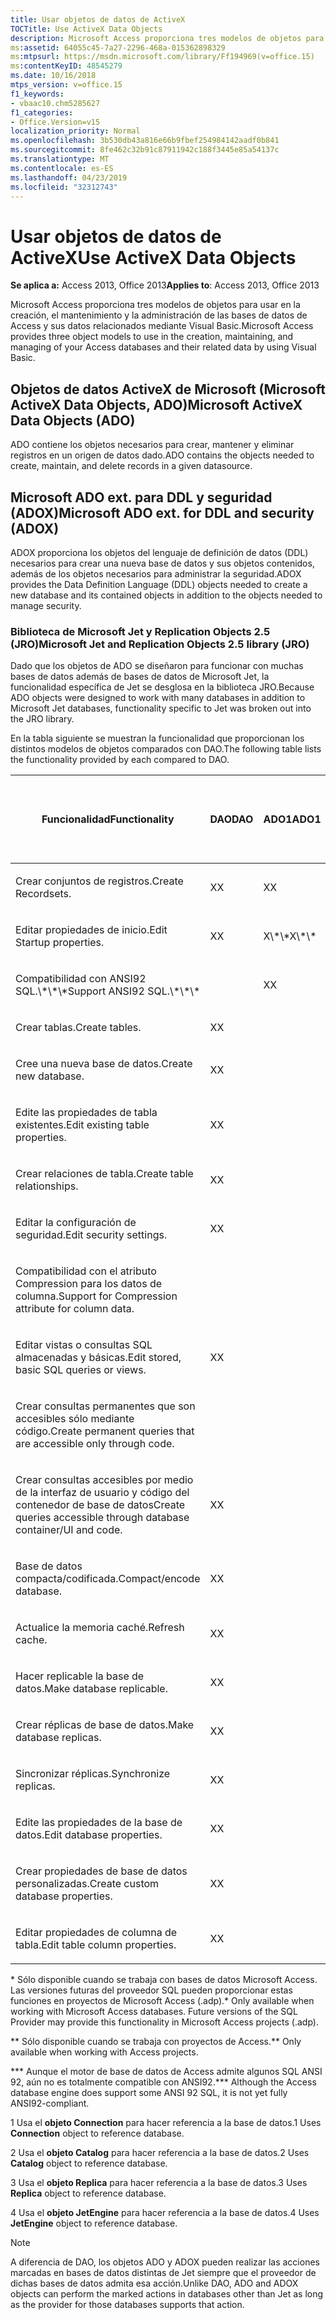 ```yaml
---
title: Usar objetos de datos de ActiveX
TOCTitle: Use ActiveX Data Objects
description: Microsoft Access proporciona tres modelos de objetos para usar en la creación, el mantenimiento y la administración de las bases de datos de Access y sus datos relacionados mediante Visual Basic.
ms:assetid: 64055c45-7a27-2296-468a-015362898329
ms:mtpsurl: https://msdn.microsoft.com/library/Ff194969(v=office.15)
ms:contentKeyID: 48545279
ms.date: 10/16/2018
mtps_version: v=office.15
f1_keywords:
- vbaac10.chm5285627
f1_categories:
- Office.Version=v15
localization_priority: Normal
ms.openlocfilehash: 3b530db43a816e66b9fbef254984142aadf0b841
ms.sourcegitcommit: 8fe462c32b91c87911942c188f3445e85a54137c
ms.translationtype: MT
ms.contentlocale: es-ES
ms.lasthandoff: 04/23/2019
ms.locfileid: "32312743"
---
```

# <a name="use-activex-data-objects"></a><span data-ttu-id="95325-103">Usar objetos de datos de ActiveX</span><span class="sxs-lookup"><span data-stu-id="95325-103">Use ActiveX Data Objects</span></span>

<span data-ttu-id="95325-104">**Se aplica a:** Access 2013, Office 2013</span><span class="sxs-lookup"><span data-stu-id="95325-104">**Applies to**: Access 2013, Office 2013</span></span>

<span data-ttu-id="95325-105">Microsoft Access proporciona tres modelos de objetos para usar en la creación, el mantenimiento y la administración de las bases de datos de Access y sus datos relacionados mediante Visual Basic.</span><span class="sxs-lookup"><span data-stu-id="95325-105">Microsoft Access provides three object models to use in the creation, maintaining, and managing of your Access databases and their related data by using Visual Basic.</span></span>

## <a name="microsoft-activex-data-objects-ado"></a><span data-ttu-id="95325-106">Objetos de datos ActiveX de Microsoft (Microsoft ActiveX Data Objects, ADO)</span><span class="sxs-lookup"><span data-stu-id="95325-106">Microsoft ActiveX Data Objects (ADO)</span></span>

<span data-ttu-id="95325-107">ADO contiene los objetos necesarios para crear, mantener y eliminar registros en un origen de datos dado.</span><span class="sxs-lookup"><span data-stu-id="95325-107">ADO contains the objects needed to create, maintain, and delete records in a given datasource.</span></span>

## <a name="microsoft-ado-ext-for-ddl-and-security-adox"></a><span data-ttu-id="95325-108">Microsoft ADO ext. para DDL y seguridad (ADOX)</span><span class="sxs-lookup"><span data-stu-id="95325-108">Microsoft ADO ext. for DDL and security (ADOX)</span></span>

<span data-ttu-id="95325-109">ADOX proporciona los objetos del lenguaje de definición de datos (DDL) necesarios para crear una nueva base de datos y sus objetos contenidos, además de los objetos necesarios para administrar la seguridad.</span><span class="sxs-lookup"><span data-stu-id="95325-109">ADOX provides the Data Definition Language (DDL) objects needed to create a new database and its contained objects in addition to the objects needed to manage security.</span></span>

### <a name="microsoft-jet-and-replication-objects-25-library-jro"></a><span data-ttu-id="95325-110">Biblioteca de Microsoft Jet y Replication Objects 2.5 (JRO)</span><span class="sxs-lookup"><span data-stu-id="95325-110">Microsoft Jet and Replication Objects 2.5 library (JRO)</span></span>

<span data-ttu-id="95325-111">Dado que los objetos de ADO se diseñaron para funcionar con muchas bases de datos además de bases de datos de Microsoft Jet, la funcionalidad específica de Jet se desglosa en la biblioteca JRO.</span><span class="sxs-lookup"><span data-stu-id="95325-111">Because ADO objects were designed to work with many databases in addition to Microsoft Jet databases, functionality specific to Jet was broken out into the JRO library.</span></span>

<span data-ttu-id="95325-112">En la tabla siguiente se muestran la funcionalidad que proporcionan los distintos modelos de objetos comparados con DAO.</span><span class="sxs-lookup"><span data-stu-id="95325-112">The following table lists the functionality provided by each compared to DAO.</span></span>

<table>
<colgroup>
<col style="width: 20%" />
<col style="width: 20%" />
<col style="width: 20%" />
<col style="width: 20%" />
<col style="width: 20%" />
</colgroup>
<thead>
<tr class="header">
<th><p><span data-ttu-id="95325-113">Funcionalidad</span><span class="sxs-lookup"><span data-stu-id="95325-113">Functionality</span></span></p></th>
<th><p><span data-ttu-id="95325-114">DAO</span><span class="sxs-lookup"><span data-stu-id="95325-114">DAO</span></span></p></th>
<th><p><span data-ttu-id="95325-115">ADO1</span><span class="sxs-lookup"><span data-stu-id="95325-115">ADO1</span></span></p></th>
<th><p><span data-ttu-id="95325-116">ADOX2</span><span class="sxs-lookup"><span data-stu-id="95325-116">ADOX2</span></span></p></th>
<th><p><span data-ttu-id="95325-117">JRO</span><span class="sxs-lookup"><span data-stu-id="95325-117">JRO</span></span><br />
<span data-ttu-id="95325-118">(SOLO MDB)</span><span class="sxs-lookup"><span data-stu-id="95325-118">(MDBs only)</span></span></p></th>
</tr>
</thead>
<tbody>
<tr class="odd">
<td><p><span data-ttu-id="95325-119">Crear conjuntos de registros.</span><span class="sxs-lookup"><span data-stu-id="95325-119">Create Recordsets.</span></span></p></td>
<td><p><span data-ttu-id="95325-120">X</span><span class="sxs-lookup"><span data-stu-id="95325-120">X</span></span></p></td>
<td><p><span data-ttu-id="95325-121">X</span><span class="sxs-lookup"><span data-stu-id="95325-121">X</span></span></p></td>
<td><p></p></td>
<td><p></p></td>
</tr>
<tr class="even">
<td><p><span data-ttu-id="95325-122">Editar propiedades de inicio.</span><span class="sxs-lookup"><span data-stu-id="95325-122">Edit Startup properties.</span></span></p></td>
<td><p><span data-ttu-id="95325-123">X</span><span class="sxs-lookup"><span data-stu-id="95325-123">X</span></span></p></td>
<td><p><span data-ttu-id="95325-124">X\*\*</span><span class="sxs-lookup"><span data-stu-id="95325-124">X\*\*</span></span></p></td>
<td><p></p></td>
<td><p></p></td>
</tr>
<tr class="odd">
<td><p><span data-ttu-id="95325-125">Compatibilidad con ANSI92 SQL.\*\*\*</span><span class="sxs-lookup"><span data-stu-id="95325-125">Support ANSI92 SQL.\*\*\*</span></span></p></td>
<td><p></p></td>
<td><p><span data-ttu-id="95325-126">X</span><span class="sxs-lookup"><span data-stu-id="95325-126">X</span></span></p></td>
<td><p><span data-ttu-id="95325-127">X</span><span class="sxs-lookup"><span data-stu-id="95325-127">X</span></span></p></td>
<td><p></p></td>
</tr>
<tr class="even">
<td><p><span data-ttu-id="95325-128">Crear tablas.</span><span class="sxs-lookup"><span data-stu-id="95325-128">Create tables.</span></span></p></td>
<td><p><span data-ttu-id="95325-129">X</span><span class="sxs-lookup"><span data-stu-id="95325-129">X</span></span></p></td>
<td><p></p></td>
<td><p><span data-ttu-id="95325-130">X</span><span class="sxs-lookup"><span data-stu-id="95325-130">X</span></span></p></td>
<td><p></p></td>
</tr>
<tr class="odd">
<td><p><span data-ttu-id="95325-131">Cree una nueva base de datos.</span><span class="sxs-lookup"><span data-stu-id="95325-131">Create new database.</span></span></p></td>
<td><p><span data-ttu-id="95325-132">X</span><span class="sxs-lookup"><span data-stu-id="95325-132">X</span></span></p></td>
<td><p></p></td>
<td><p><span data-ttu-id="95325-133">X\*</span><span class="sxs-lookup"><span data-stu-id="95325-133">X\*</span></span></p></td>
<td><p></p></td>
</tr>
<tr class="even">
<td><p><span data-ttu-id="95325-134">Edite las propiedades de tabla existentes.</span><span class="sxs-lookup"><span data-stu-id="95325-134">Edit existing table properties.</span></span></p></td>
<td><p><span data-ttu-id="95325-135">X</span><span class="sxs-lookup"><span data-stu-id="95325-135">X</span></span></p></td>
<td><p></p></td>
<td><p><span data-ttu-id="95325-136">X</span><span class="sxs-lookup"><span data-stu-id="95325-136">X</span></span></p></td>
<td><p></p></td>
</tr>
<tr class="odd">
<td><p><span data-ttu-id="95325-137">Crear relaciones de tabla.</span><span class="sxs-lookup"><span data-stu-id="95325-137">Create table relationships.</span></span></p></td>
<td><p><span data-ttu-id="95325-138">X</span><span class="sxs-lookup"><span data-stu-id="95325-138">X</span></span></p></td>
<td><p></p></td>
<td><p><span data-ttu-id="95325-139">X\*</span><span class="sxs-lookup"><span data-stu-id="95325-139">X\*</span></span></p></td>
<td><p></p></td>
</tr>
<tr class="even">
<td><p><span data-ttu-id="95325-140">Editar la configuración de seguridad.</span><span class="sxs-lookup"><span data-stu-id="95325-140">Edit security settings.</span></span></p></td>
<td><p><span data-ttu-id="95325-141">X</span><span class="sxs-lookup"><span data-stu-id="95325-141">X</span></span></p></td>
<td><p></p></td>
<td><p><span data-ttu-id="95325-142">X\*</span><span class="sxs-lookup"><span data-stu-id="95325-142">X\*</span></span></p></td>
<td><p></p></td>
</tr>
<tr class="odd">
<td><p><span data-ttu-id="95325-143">Compatibilidad con el atributo Compression para los datos de columna.</span><span class="sxs-lookup"><span data-stu-id="95325-143">Support for Compression attribute for column data.</span></span></p></td>
<td><p></p></td>
<td><p></p></td>
<td><p><span data-ttu-id="95325-144">X</span><span class="sxs-lookup"><span data-stu-id="95325-144">X</span></span></p></td>
<td><p></p></td>
</tr>
<tr class="even">
<td><p><span data-ttu-id="95325-145">Editar vistas o consultas SQL almacenadas y básicas.</span><span class="sxs-lookup"><span data-stu-id="95325-145">Edit stored, basic SQL queries or views.</span></span></p></td>
<td><p><span data-ttu-id="95325-146">X</span><span class="sxs-lookup"><span data-stu-id="95325-146">X</span></span></p></td>
<td><p></p></td>
<td><p><span data-ttu-id="95325-147">X\*</span><span class="sxs-lookup"><span data-stu-id="95325-147">X\*</span></span></p></td>
<td><p></p></td>
</tr>
<tr class="odd">
<td><p><span data-ttu-id="95325-148">Crear consultas permanentes que son accesibles sólo mediante código.</span><span class="sxs-lookup"><span data-stu-id="95325-148">Create permanent queries that are accessible only through code.</span></span></p></td>
<td><p></p></td>
<td><p></p></td>
<td><p><span data-ttu-id="95325-149">X\*</span><span class="sxs-lookup"><span data-stu-id="95325-149">X\*</span></span></p></td>
<td><p></p></td>
</tr>
<tr class="even">
<td><p><span data-ttu-id="95325-150">Crear consultas accesibles por medio de la interfaz de usuario y código del contenedor de base de datos</span><span class="sxs-lookup"><span data-stu-id="95325-150">Create queries accessible through database container/UI and code.</span></span></p></td>
<td><p><span data-ttu-id="95325-151">X</span><span class="sxs-lookup"><span data-stu-id="95325-151">X</span></span></p></td>
<td><p></p></td>
<td><p></p></td>
<td><p></p></td>
</tr>
<tr class="odd">
<td><p><span data-ttu-id="95325-152">Base de datos compacta/codificada.</span><span class="sxs-lookup"><span data-stu-id="95325-152">Compact/encode database.</span></span></p></td>
<td><p><span data-ttu-id="95325-153">X</span><span class="sxs-lookup"><span data-stu-id="95325-153">X</span></span></p></td>
<td><p></p></td>
<td><p></p></td>
<td><p><span data-ttu-id="95325-154">X4</span><span class="sxs-lookup"><span data-stu-id="95325-154">X4</span></span></p></td>
</tr>
<tr class="even">
<td><p><span data-ttu-id="95325-155">Actualice la memoria caché.</span><span class="sxs-lookup"><span data-stu-id="95325-155">Refresh cache.</span></span></p></td>
<td><p><span data-ttu-id="95325-156">X</span><span class="sxs-lookup"><span data-stu-id="95325-156">X</span></span></p></td>
<td><p></p></td>
<td><p></p></td>
<td><p><span data-ttu-id="95325-157">X</span><span class="sxs-lookup"><span data-stu-id="95325-157">X</span></span></p></td>
</tr>
<tr class="odd">
<td><p><span data-ttu-id="95325-158">Hacer replicable la base de datos.</span><span class="sxs-lookup"><span data-stu-id="95325-158">Make database replicable.</span></span></p></td>
<td><p><span data-ttu-id="95325-159">X</span><span class="sxs-lookup"><span data-stu-id="95325-159">X</span></span></p></td>
<td><p></p></td>
<td><p></p></td>
<td><p><span data-ttu-id="95325-160">X3</span><span class="sxs-lookup"><span data-stu-id="95325-160">X3</span></span></p></td>
</tr>
<tr class="even">
<td><p><span data-ttu-id="95325-161">Crear réplicas de base de datos.</span><span class="sxs-lookup"><span data-stu-id="95325-161">Make database replicas.</span></span></p></td>
<td><p><span data-ttu-id="95325-162">X</span><span class="sxs-lookup"><span data-stu-id="95325-162">X</span></span></p></td>
<td><p></p></td>
<td><p></p></td>
<td><p><span data-ttu-id="95325-163">X3</span><span class="sxs-lookup"><span data-stu-id="95325-163">X3</span></span></p></td>
</tr>
<tr class="odd">
<td><p><span data-ttu-id="95325-164">Sincronizar réplicas.</span><span class="sxs-lookup"><span data-stu-id="95325-164">Synchronize replicas.</span></span></p></td>
<td><p><span data-ttu-id="95325-165">X</span><span class="sxs-lookup"><span data-stu-id="95325-165">X</span></span></p></td>
<td><p></p></td>
<td><p></p></td>
<td><p><span data-ttu-id="95325-166">X3</span><span class="sxs-lookup"><span data-stu-id="95325-166">X3</span></span></p></td>
</tr>
<tr class="even">
<td><p><span data-ttu-id="95325-167">Edite las propiedades de la base de datos.</span><span class="sxs-lookup"><span data-stu-id="95325-167">Edit database properties.</span></span></p></td>
<td><p><span data-ttu-id="95325-168">X</span><span class="sxs-lookup"><span data-stu-id="95325-168">X</span></span></p></td>
<td><p></p></td>
<td><p></p></td>
<td><p></p></td>
</tr>
<tr class="odd">
<td><p><span data-ttu-id="95325-169">Crear propiedades de base de datos personalizadas.</span><span class="sxs-lookup"><span data-stu-id="95325-169">Create custom database properties.</span></span></p></td>
<td><p><span data-ttu-id="95325-170">X</span><span class="sxs-lookup"><span data-stu-id="95325-170">X</span></span></p></td>
<td><p></p></td>
<td><p></p></td>
<td><p></p></td>
</tr>
<tr class="even">
<td><p><span data-ttu-id="95325-171">Editar propiedades de columna de tabla.</span><span class="sxs-lookup"><span data-stu-id="95325-171">Edit table column properties.</span></span></p></td>
<td><p><span data-ttu-id="95325-172">X</span><span class="sxs-lookup"><span data-stu-id="95325-172">X</span></span></p></td>
<td><p></p></td>
<td><p></p></td>
<td><p></p></td>
</tr>
</tbody>
</table>


<span data-ttu-id="95325-p101">\* Sólo disponible cuando se trabaja con bases de datos Microsoft Access. Las versiones futuras del proveedor SQL pueden proporcionar estas funciones en proyectos de Microsoft Access (.adp).</span><span class="sxs-lookup"><span data-stu-id="95325-p101">\* Only available when working with Microsoft Access databases. Future versions of the SQL Provider may provide this functionality in Microsoft Access projects (.adp).</span></span>

<span data-ttu-id="95325-175">\*\* Sólo disponible cuando se trabaja con proyectos de Access.</span><span class="sxs-lookup"><span data-stu-id="95325-175">\*\* Only available when working with Access projects.</span></span>

<span data-ttu-id="95325-176">\*\*\* Aunque el motor de base de datos de Access admite algunos SQL ANSI 92, aún no es totalmente compatible con ANSI92.</span><span class="sxs-lookup"><span data-stu-id="95325-176">\*\*\* Although the Access database engine does support some ANSI 92 SQL, it is not yet fully ANSI92-compliant.</span></span>

<span data-ttu-id="95325-177">1 Usa el **objeto Connection** para hacer referencia a la base de datos.</span><span class="sxs-lookup"><span data-stu-id="95325-177">1 Uses **Connection** object to reference database.</span></span>

<span data-ttu-id="95325-178">2 Usa el **objeto Catalog** para hacer referencia a la base de datos.</span><span class="sxs-lookup"><span data-stu-id="95325-178">2 Uses **Catalog** object to reference database.</span></span>

<span data-ttu-id="95325-179">3 Usa el **objeto Replica** para hacer referencia a la base de datos.</span><span class="sxs-lookup"><span data-stu-id="95325-179">3 Uses **Replica** object to reference database.</span></span>

<span data-ttu-id="95325-180">4 Usa el **objeto JetEngine** para hacer referencia a la base de datos.</span><span class="sxs-lookup"><span data-stu-id="95325-180">4 Uses **JetEngine** object to reference database.</span></span>


> [!NOTE]
> <span data-ttu-id="95325-181">A diferencia de DAO, los objetos ADO y ADOX pueden realizar las acciones marcadas en bases de datos distintas de Jet siempre que el proveedor de dichas bases de datos admita esa acción.</span><span class="sxs-lookup"><span data-stu-id="95325-181">Unlike DAO, ADO and ADOX objects can perform the marked actions in databases other than Jet as long as the provider for those databases supports that action.</span></span>


